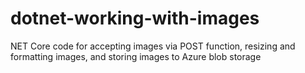 # dotnet-working-with-images
NET Core code for accepting images via POST function, resizing and formatting images, and storing images to Azure blob storage
